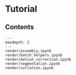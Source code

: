 # Tutorial

## Contents

```{toctree}
---
maxdepth: 2
---
render/assembly.ipynb
render/batch_helpers.ipynb
render/motion_correction.ipynb
render/segmentation.ipynb
render/collation.ipynb
```
